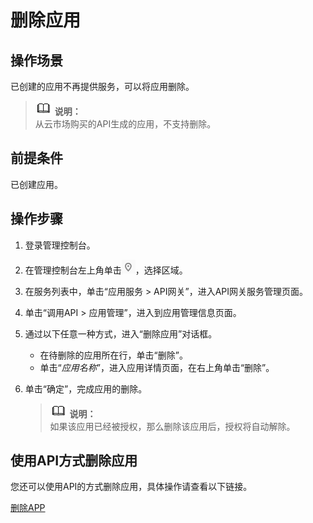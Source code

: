 # 删除应用<a name="ZH-CN_TOPIC_0084753132"></a>

## 操作场景<a name="section1731012541118"></a>

已创建的应用不再提供服务，可以将应用删除。

>![](public_sys-resources/icon-note.gif) **说明：**   
>从云市场购买的API生成的应用，不支持删除。  

## 前提条件<a name="section83110548119"></a>

已创建应用。

## 操作步骤<a name="section8731554122615"></a>

1.  登录管理控制台。
2.  在管理控制台左上角单击![](figures/icon-region.png)，选择区域。
3.  在服务列表中，单击“应用服务 \> API网关”，进入API网关服务管理页面。
4.  单击“调用API \> 应用管理”，进入到应用管理信息页面。
5.  通过以下任意一种方式，进入“删除应用”对话框。
    -   在待删除的应用所在行，单击“删除”。
    -   单击“_应用名称_”，进入应用详情页面，在右上角单击“删除”。

6.  单击“确定”，完成应用的删除。

    >![](public_sys-resources/icon-note.gif) **说明：**   
    >如果该应用已经被授权，那么删除该应用后，授权将自动解除。  


## 使用API方式删除应用<a name="section321091893419"></a>

您还可以使用API的方式删除应用，具体操作请查看以下链接。

[删除APP](https://support.huaweicloud.com/api-apig/apig-zh-api-180713039.html)

